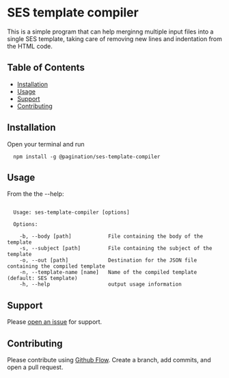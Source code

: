 # SES template compiler

This is  a simple program that can help merginng multiple input files into a single SES template,
taking care of removing new lines and indentation from the HTML code.

## Table of Contents

- [Installation](#installation)
- [Usage](#usage)
- [Support](#support)
- [Contributing](#contributing)

## Installation

Open your terminal and run 

```shell
  npm install -g @pagination/ses-template-compiler
```

## Usage

From the the --help: 
```

  Usage: ses-template-compiler [options]

  Options:

    -b, --body [path]            File containing the body of the template
    -s, --subject [path]         File containing the subject of the template
    -o, --out [path]             Destination for the JSON file containing the compiled template
    -n, --template-name [name]   Name of the compiled template (default: SES template)
    -h, --help                   output usage information

```

## Support

Please [open an issue](https://github.com/fraction/readme-boilerplate/issues/new) for support.

## Contributing

Please contribute using [Github Flow](https://guides.github.com/introduction/flow/). Create a branch, add commits, and open a pull request.